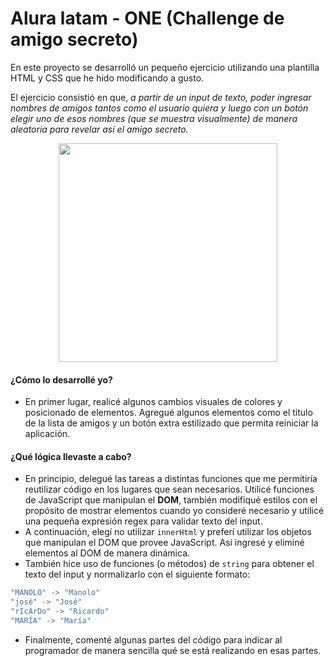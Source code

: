 # Alura latam - ONE (Challenge de amigo secreto)

En este proyecto se desarrolló un pequeño ejercicio utilizando una plantilla HTML y CSS que he hido modificando a gusto.

El ejercicio consistió en que, <i>a partir de un input de texto, poder ingresar nombres de amigos tantos como el usuario quiera y luego con un botón elegir uno de esos nombres (que se muestra visualmente) de manera aleatoria para revelar así el amigo secreto.</i>

<div align='center'>
<img src='https://i.ibb.co/b24ghsK/alura-insignia.webp' width='350px'>
</div>

#### ¿Cómo lo desarrollé yo?

- En primer lugar, realicé algunos cambios visuales de colores y posicionado de elementos. Agregué algunos elementos como el título de la lista de amigos y un botón extra estilizado que permita reiniciar la aplicación.

#### ¿Qué lógica llevaste a cabo?

- En principio, delegué las tareas a distintas funciones que me permitiría reutilizar código en los lugares que sean necesarios. Utilicé funciones de JavaScript que manipulan el **DOM**, también modifiqué estilos con el propósito de mostrar elementos cuando yo consideré necesario y utilicé una pequeña expresión regex para validar texto del input.
- A continuación, elegí no utilizar `innerHtml` y preferí utilizar los objetos que manipulan el DOM que provee JavaScript. Así ingresé y eliminé elementos al DOM de manera dinámica.
- También hice uso de funciones (o métodos) de `string` para obtener el texto del input y normalizarlo con el siguiente formato:
```js
"MANOLO" -> "Manolo"
"josé" -> "José"
"rIcArDo" -> "Ricardo"
"MARÍA" -> "María"
```
- Finalmente, comenté algunas partes del código para indicar al programador de manera sencilla qué se está realizando en esas partes.